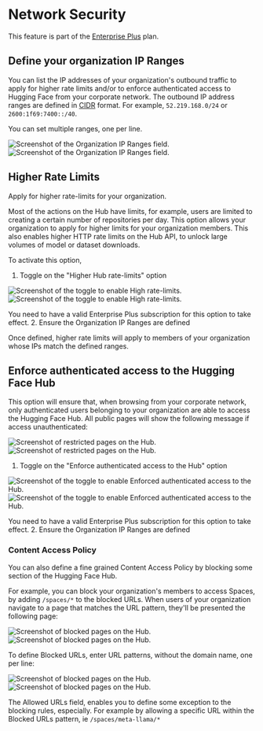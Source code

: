 # Network Security

<Tip warning={true}>
This feature is part of the <a href="https://huggingface.co/enterprise">Enterprise Plus</a> plan.
</Tip>

## Define your organization IP Ranges

You can list the IP addresses of your organization's outbound traffic to apply for higher rate limits and/or to enforce authenticated access to Hugging Face from your corporate network.
The outbound IP address ranges are defined in <a href="https://en.wikipedia.org/wiki/Classless_Inter-Domain_Routing" target="_blank">CIDR</a> format. For example, `52.219.168.0/24` or `2600:1f69:7400::/40`.

You can set multiple ranges, one per line. 

<div class="flex justify-center">
<img class="block dark:hidden" src="https://huggingface.co/datasets/huggingface/documentation-images/resolve/main/enterprise/network-sec-ip-ranges.png" alt="Screenshot of the Organization IP Ranges field."/>
<img class="hidden dark:block" src="https://huggingface.co/datasets/huggingface/documentation-images/resolve/main/enterprise/dark-network-sec-ip-ranges.png" alt="Screenshot of the Organization IP Ranges field."/>
</div>


## Higher Rate Limits

Apply for higher rate-limits for your organization. 

Most of the actions on the Hub have limits, for example, users are limited to creating a certain number of repositories per day. This option allows your organization to apply for higher limits for your organization members. This also enables higher HTTP rate limits on the Hub API, to unlock large volumes of model or dataset downloads.

To activate this option,

1. Toggle on the "Higher Hub rate-limits" option

<div class="flex justify-center">
<img class="block dark:hidden" src="https://huggingface.co/datasets/huggingface/documentation-images/resolve/main/enterprise/network-sec-rate-limit.png" alt="Screenshot of the toggle to enable High rate-limits."/>
<img class="hidden dark:block" src="https://huggingface.co/datasets/huggingface/documentation-images/resolve/main/enterprise/dark-network-sec-rate-limit.png" alt="Screenshot of the toggle to enable High rate-limits."/>
</div>

You need to have a valid Enterprise Plus subscription for this option to take effect.
2. Ensure the Organization IP Ranges are defined 

Once defined, higher rate limits will apply to members of your organization whose IPs match the defined ranges. 


## Enforce authenticated access to the Hugging Face Hub

This option will ensure that, when browsing from your corporate network, only authenticated users belonging to your organization are able to access the Hugging Face Hub. All public pages will show the following message if access unauthenticated:

<div class="flex justify-center">
<img class="block dark:hidden" src="https://huggingface.co/datasets/huggingface/documentation-images/resolve/main/enterprise/network-sec-restricted-url.png" alt="Screenshot of restricted pages on the Hub."/>
<img class="hidden dark:block" src="https://huggingface.co/datasets/huggingface/documentation-images/resolve/main/enterprise/dark-network-sec-restricted-url.png" alt="Screenshot of restricted pages on the Hub."/>
</div>

1. Toggle on the "Enforce authenticated access to the Hub" option

<div class="flex justify-center">
<img class="block dark:hidden" src="https://huggingface.co/datasets/huggingface/documentation-images/resolve/main/enterprise/network-sec-enforce-auth.png" alt="Screenshot of the toggle to enable Enforced authenticated access to the Hub."/>
<img class="hidden dark:block" src="https://huggingface.co/datasets/huggingface/documentation-images/resolve/main/enterprise/dark-network-sec-enforce-auth.png" alt="Screenshot of the toggle to enable Enforced authenticated access to the Hub."/>
</div>

You need to have a valid Enterprise Plus subscription for this option to take effect.
2. Ensure the Organization IP Ranges are defined 


### Content Access Policy 

You can also define a fine grained Content Access Policy by blocking some section of the Hugging Face Hub. 

For example, you can block your organization's members to access Spaces, by adding `/spaces/*` to the blocked URLs. When users of your organization navigate to a page that matches the URL pattern, they'll be presented the following page:

<div class="flex justify-center">
<img class="block dark:hidden" src="https://huggingface.co/datasets/huggingface/documentation-images/resolve/main/enterprise/network-sec-blocked-url.png" alt="Screenshot of blocked pages on the Hub."/>
<img class="hidden dark:block" src="https://huggingface.co/datasets/huggingface/documentation-images/resolve/main/enterprise/dark-network-sec-blocked-url.png" alt="Screenshot of blocked pages on the Hub."/>
</div>

To define Blocked URLs, enter URL patterns, without the domain name, one per line:

<div class="flex justify-center">
<img class="block dark:hidden" src="https://huggingface.co/datasets/huggingface/documentation-images/resolve/main/enterprise/network-sec-cap.png" alt="Screenshot of blocked pages on the Hub."/>
<img class="hidden dark:block" src="https://huggingface.co/datasets/huggingface/documentation-images/resolve/main/enterprise/dark-network-sec-cap.png" alt="Screenshot of blocked pages on the Hub."/>
</div>

The Allowed URLs field, enables you to define some exception to the blocking rules, especially. For example by allowing a specific URL within the Blocked URLs pattern, ie `/spaces/meta-llama/*`  
